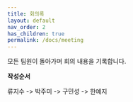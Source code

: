 ```yaml
---
title: 회의록
layout: default
nav_order: 2
has_children: true
permalink: /docs/meeting
---
```


모든 팀원이 돌아가며 회의 내용을 기록합니다.

**작성순서**

류지수 -> 박주미 -> 구민성 -> 한예지
